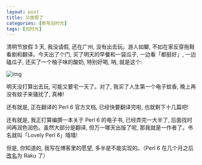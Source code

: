 ```yaml
---
layout: post
title: 又放假了
categories: [默写旧时光]
tags: [旧时光]
---
```


清明节放假 3 天, 我没请假, 还在广州, 没有出去玩。游人如鲫, 不如在家反穿拖鞋看剧和翻译。今天出了个门, 买了明天的早餐和一袋瓜子, 一边看「都挺好」, 一边磕瓜子, 还买了一个柚子味的酸奶, 特别好喝, 呐, 就是这个:

![img](https://s3-img.meituan.net/v1/mss_3d027b52ec5a4d589e68050845611e68/ff/n0/0h/a0/q4_487027.jpg@596w_1l.jpg)

明天没打算出去玩, 可能又要宅一天了。对了, 我买了人生第一个电子蚊香, 晚上再没有蚊子来骚扰了, 真棒!

还有就是, 正在翻译的 Perl 6 官方文档, 已经快要翻译完啦, 也就剩下十几篇吧!

还有就是, 我正打算编撰一本关于 Perl 6 的电子书, 已经弄完一大半了, 后面找时间再润色润色。虽然大部分是翻译, 但万一哪天出版了呢, 那我就是一作者了。书名就叫「Lovely Perl 6」嘻嘻!

但是, 你知道的, 我写在博客里的愿望, 多半是不能实现的。（Perl 6 在几个月之后[改名](https://github.com/Raku/problem-solving/issues/81)为 Raku 了）